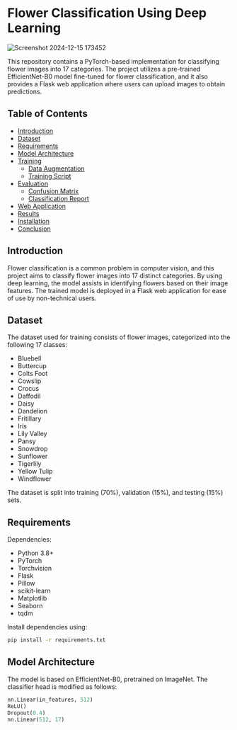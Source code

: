 # Flower Classification Using Deep Learning
![Screenshot 2024-12-15 173452](https://github.com/user-attachments/assets/11c6dc20-8b31-4a0f-b516-97537ad6e2d4)

This repository contains a PyTorch-based implementation for classifying flower images into 17 categories. The project utilizes a pre-trained EfficientNet-B0 model fine-tuned for flower classification, and it also provides a Flask web application where users can upload images to obtain predictions.

## Table of Contents
- [Introduction](#introduction)
- [Dataset](#dataset)
- [Requirements](#requirements)
- [Model Architecture](#model-architecture)
- [Training](#training)
  - [Data Augmentation](#data-augmentation)
  - [Training Script](#training-script)
- [Evaluation](#evaluation)
  - [Confusion Matrix](#confusion-matrix)
  - [Classification Report](#classification-report)
- [Web Application](#web-application)
- [Results](#results)
- [Installation](#installation)
- [Conclusion](#conclusion)

## Introduction
Flower classification is a common problem in computer vision, and this project aims to classify flower images into 17 distinct categories. By using deep learning, the model assists in identifying flowers based on their image features. The trained model is deployed in a Flask web application for ease of use by non-technical users.

## Dataset
The dataset used for training consists of flower images, categorized into the following 17 classes:
- Bluebell
- Buttercup
- Colts Foot
- Cowslip
- Crocus
- Daffodil
- Daisy
- Dandelion
- Fritillary
- Iris
- Lily Valley
- Pansy
- Snowdrop
- Sunflower
- Tigerlily
- Yellow Tulip
- Windflower

The dataset is split into training (70%), validation (15%), and testing (15%) sets.

## Requirements
Dependencies:
- Python 3.8+
- PyTorch
- Torchvision
- Flask
- Pillow
- scikit-learn
- Matplotlib
- Seaborn
- tqdm

Install dependencies using:
```bash
pip install -r requirements.txt

```
## Model Architecture
The model is based on EfficientNet-B0, pretrained on ImageNet. The classifier head is modified as follows:

```python
nn.Linear(in_features, 512)
ReLU()
Dropout(0.4)
nn.Linear(512, 17)
